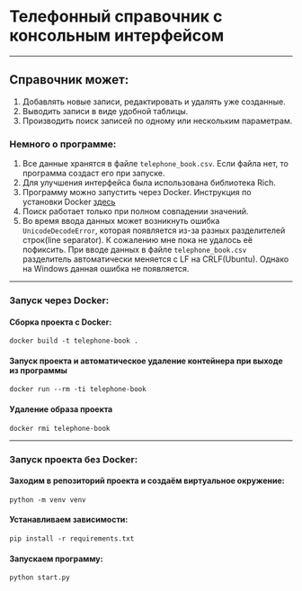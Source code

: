 # Телефонный справочник с консольным интерфейсом
___
## Справочник может:
1. Добавлять новые записи, редактировать и удалять уже созданные.
2. Выводить записи в виде удобной таблицы.
3. Производить поиск записей по одному или нескольким параметрам.

### Немного о программе:
1. Все данные хранятся в файле `telephone_book.csv`. Если файла нет, то программа создаст его при запуске.
2. Для улучшения интерфейса была использована библиотека Rich.
3. Программу можно запустить через Docker. Инструкция по установки Docker [здесь](https://docs.docker.com/get-docker/)
4. Поиск работает только при полном совпадении значений.
5. Во время ввода данных может возникнуть ошибка ``UnicodeDecodeError``, которая появляется из-за разных разделителей строк(line separator). К сожалению мне пока не удалось её пофиксить. При вводе данных в файле `telephone_book.csv` разделитель автоматически меняется с LF на CRLF(Ubuntu). Однако на Windows данная ошибка не появляется.
___
### Запуск через Docker:

#### Сборка проекта c Docker:
```shell
docker build -t telephone-book .
```

#### Запуск проекта и автоматическое удаление контейнера при выходе из программы
``` shell
docker run --rm -ti telephone-book
```

#### Удаление образа проекта
```shell
docker rmi telephone-book
```
___
### Запуск проекта без Docker:

#### Заходим в репозиторий проекта и создаём виртуальное окружение:
```shell
python -m venv venv
```
#### Устанавливаем зависимости:
```shell
pip install -r requirements.txt
```
#### Запускаем программу:
```shell
python start.py
```